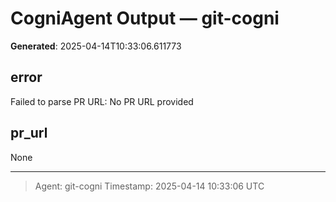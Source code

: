 # CogniAgent Output — git-cogni

**Generated**: 2025-04-14T10:33:06.611773

## error
Failed to parse PR URL: No PR URL provided

## pr_url
None

---
> Agent: git-cogni
> Timestamp: 2025-04-14 10:33:06 UTC